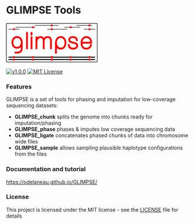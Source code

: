 # GLIMPSE Tools

[![](docs/images/branding/glimpse_logo_250x107.png)](https://odelaneau.github.io/GLIMPSE/)

[![v1.0.0](https://img.shields.io/badge/release-v1.0.0-blue.svg)](versions/versions.h)
[![MIT License](https://img.shields.io/badge/license-MIT-green.svg)](LICENSE)

### Features
GLIMPSE is a set of tools for phasing and imputation for low-coverage sequencing datasets:

- **GLIMPSE_chunk** splits the genome into chunks ready for imputation/phasing
- **GLIMPSE_phase** phases & imputes low coverage sequencing data
- **GLIMPSE_ligate** concatenates phased chunks of data into chromosome wide files
- **GLIMPSE_sample** allows sampling plausible haplotype configurations from the files

### Documentation and tutorial

https://odelaneau.github.io/GLIMPSE/

### License

This project is licensed under the MIT license - see the [LICENSE](LICENSE) file for details
